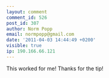 ```yaml
---
layout: comment
comment_id: 526
post_id: 307
author: Norm Popp
email: normpopp@gmail.com
date: '2011-04-03 14:44:49 +0200'
visible: true
ip: 190.166.66.121
---
```

This worked for me! Thanks for the tip!
